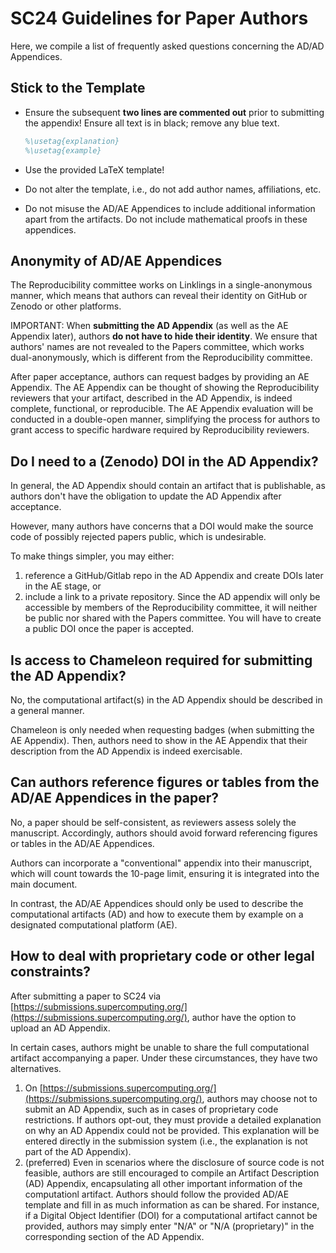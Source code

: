 # SC24 Guidelines for Paper Authors

Here, we compile a list of frequently asked questions concerning the AD/AD Appendices.

## Stick to the Template

- Ensure the subsequent **two lines are commented out** prior to submitting the appendix! Ensure all text is in black; remove any blue text.
  ```latex
  %\usetag{explanation}
  %\usetag{example}
  ```

- Use the provided LaTeX template!

- Do not alter the template, i.e., do not add author names, affiliations, etc.

- Do not misuse the AD/AE Appendices to include additional information apart from the artifacts. Do not include mathematical proofs in these appendices.

## Anonymity of AD/AE Appendices

The Reproducibility committee works on Linklings in a single-anonymous manner, which means that authors can reveal their identity on GitHub or Zenodo or other platforms.

IMPORTANT: When **submitting the AD Appendix** (as well as the AE Appendix later), authors **do not have to hide their identity**. We ensure that authors' names are not revealed to the Papers committee, which works dual-anonymously, which is different from the Reproducibility committee.

After paper acceptance, authors can request badges by providing an AE Appendix. The AE Appendix can be thought of
showing the Reproducibility reviewers that your artifact, described in the AD Appendix,  is indeed complete, functional, or reproducible. The AE Appendix evaluation will be conducted in a double-open manner, simplifying the process for authors to grant access to specific hardware required by Reproducibility reviewers.

## Do I need to a (Zenodo) DOI in the AD Appendix?

In general, the AD Appendix should contain an artifact that is publishable, as authors don't have the obligation to update the AD Appendix after acceptance.

However, many authors have concerns that a DOI would make the source code of possibly rejected papers public, which is undesirable.

To make things simpler, you may either:
1. reference a GitHub/Gitlab repo in the AD Appendix and create DOIs later in the AE stage, or
2. include a link to a private repository. Since the AD appendix will only be accessible by members of the Reproducibility committee, it will neither be public nor shared with the Papers committee. You will have to create a public DOI once the paper is accepted.

## Is access to Chameleon required for submitting the AD Appendix?

No, the computational artifact(s) in the AD Appendix should be described in a general manner.

Chameleon is only needed when requesting badges (when submitting the AE Appendix). Then, authors need to show in the AE Appendix that their description from the AD Appendix is indeed exercisable.

## Can authors reference figures or tables from the AD/AE Appendices in the paper?

No, a paper should be self-consistent, as reviewers assess solely the manuscript.
Accordingly, authors should avoid forward referencing figures or tables in the AD/AE Appendices.

Authors can incorporate a "conventional" appendix into their manuscript, which will count towards the 10-page limit, ensuring it is integrated into the main document.

In contrast, the AD/AE Appendices should only be used to describe the computational artifacts (AD)
and how to execute them by example on a designated computational platform (AE).

## How to deal with proprietary code or other legal constraints?

After submitting a paper to SC24 via [https://submissions.supercomputing.org/](https://submissions.supercomputing.org/), author have the option to upload an AD Appendix.


In certain cases, authors might be unable to share the full computational artifact accompanying a paper. Under these circumstances, they have two alternatives.

1. On [https://submissions.supercomputing.org/](https://submissions.supercomputing.org/), authors may choose not to submit an AD Appendix, such as in cases of proprietary code restrictions. If authors opt-out, they must provide a detailed explanation on why 
an AD Appendix could not be provided. This explanation will be entered directly in the submission system (i.e., the explanation is not part of the AD Appendix).
2. (preferred) Even in scenarios where the disclosure of source code is not feasible, authors are still encouraged to compile an Artifact Description (AD) Appendix, encapsulating all other important information of the computationl artifact. 
Authors should follow the provided AD/AE template and fill in as much information as can be shared. 
For instance, if a Digital Object Identifier (DOI) for a computational artifact cannot be provided, authors may simply enter "N/A" or "N/A (proprietary)" in the corresponding section of the AD Appendix.